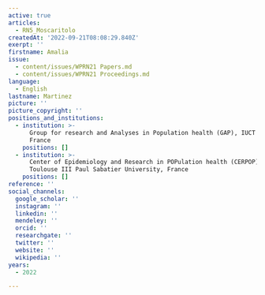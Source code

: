 ```yaml
---
active: true
articles:
  - RN5_Moscaritolo
createdAt: '2022-09-21T08:08:29.840Z'
exerpt: ''
firstname: Amalia
issue:
  - content/issues/WPRN21 Papers.md
  - content/issues/WPRN21 Proceedings.md
language:
  - English
lastname: Martinez
picture: ''
picture_copyright: ''
positions_and_institutions:
  - institution: >-
      Group for research and Analyses in Population health (GAP), IUCT Oncopole,
      France
    positions: []
  - institution: >-
      Center of Epidemiology and Research in POPulation health (CERPOP), Inserm,
      Toulouse III Paul Sabatier University, France
    positions: []
reference: ''
social_channels:
  google_scholar: ''
  instagram: ''
  linkedin: ''
  mendeley: ''
  orcid: ''
  researchgate: ''
  twitter: ''
  website: ''
  wikipedia: ''
years:
  - 2022

---
```

